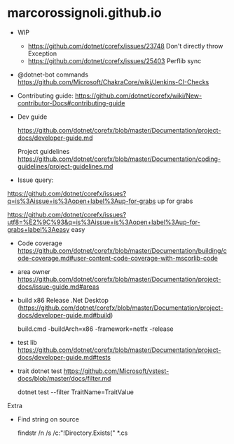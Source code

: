 # marcorossignoli.github.io

* WIP<br>
  * https://github.com/dotnet/corefx/issues/23748 Don't directly throw Exception 
  * https://github.com/dotnet/corefx/issues/25403 Perflib sync
  
* @dotnet-bot commands https://github.com/Microsoft/ChakraCore/wiki/Jenkins-CI-Checks

* Contributing guide: 
https://github.com/dotnet/corefx/wiki/New-contributor-Docs#contributing-guide

* Dev guide

  https://github.com/dotnet/corefx/blob/master/Documentation/project-docs/developer-guide.md
  
  Project guidelines https://github.com/dotnet/corefx/blob/master/Documentation/coding-guidelines/project-guidelines.md


* Issue query: 

https://github.com/dotnet/corefx/issues?q=is%3Aissue+is%3Aopen+label%3Aup-for-grabs up for grabs

https://github.com/dotnet/corefx/issues?utf8=%E2%9C%93&q=is%3Aissue+is%3Aopen+label%3Aup-for-grabs+label%3Aeasy easy


* Code coverage https://github.com/dotnet/corefx/blob/master/Documentation/building/code-coverage.md#user-content-code-coverage-with-mscorlib-code

* area owner https://github.com/dotnet/corefx/blob/master/Documentation/project-docs/issue-guide.md#areas

* build x86 Release .Net Desktop (https://github.com/dotnet/corefx/blob/master/Documentation/project-docs/developer-guide.md#build)

  build.cmd -buildArch=x86 -framework=netfx -release
  
* test lib https://github.com/dotnet/corefx/blob/master/Documentation/project-docs/developer-guide.md#tests

* trait dotnet test https://github.com/Microsoft/vstest-docs/blob/master/docs/filter.md

  dotnet test --filter TraitName=TraitValue

Extra

* Find string on source

  findstr /n /s /c:"!Directory.Exists("  *.cs
